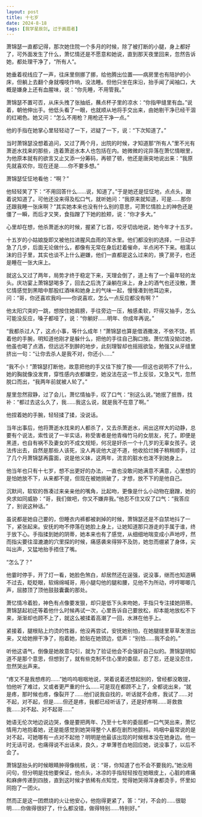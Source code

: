 ```yaml
---
layout: post
title: 十七岁
date: 2024-8-18
tags: [我学星辰剑, 过于画眉者]
---
```


萧锦瑟一直都记得，那次她住院一个多月的时候，除了被打断的小腿，身上都好了，可外面发生了什么，萧忆情还是不愿意和她说，直到那天夜里回来，忽然告诉她，都处理干净了，“所有人”。

她垂着视线应了一声，往床里侧挪了挪，给他腾出位置——病房里也有陪护的小床，但躺上去翻个身就嘎吱作响，没法睡。但他只坐在床沿，抬手闻了闻袖口，大概是嫌身上还有血腥味，说：“你先睡，不用管我。”

萧锦瑟不置可否，从床头拽了张抽纸，蘸点杯子里的凉水：“你指甲缝里有血。”说着，朝他伸出手。他低头看了一眼，也就顺从地将手交出来，由她剔干净已经干涸的红褐色。她又问：“怎么不用枪？用枪还干净一点。”

他的手指在她掌心里轻轻动了一下，迟疑了一下，说：“下次知道了。”

当时萧锦瑟没想着追问，又过了两个月，出院的时候，才知道那“所有人”里不光有萧逝水找来的那些，连着萧逝水本人也包括在内。她微微的诧异落在萧忆情眼里，为他原本就有的欲言又止又添一分筹码，再顿了顿，他还是唐突地说出来：“我原先就喜欢你，现在还是……你不要多想。”

萧锦瑟怔怔地看他：“啊？”

他轻轻笑了下：“不用回答什么……说，知道了。”于是她还是怔怔地，点点头，跟着说知道了。可他还没来得及松口气，就听她问：“我原来就知道，可是……那你还跟我睡一张床啊？”其实她本来也没有什么别的意思，可萧忆情脸上的神色还是僵了一瞬，而后才又笑，食指蹭了下她的脸颊，说：“你才多大。”

心里却在想，他杀萧逝水的时候，握紧了匕首，咬牙切齿地说，她今年才十五岁。

十五岁的小姑娘旋即又被他拉进腥风血雨的浑水里。他们都没别的选择，一旦动手急了几步，后面无论做什么，都像有无常在身后赶着催命，半点闲不下来。相濡以沫的日子里，其实也谈不上什么避嫌，他们一直都是这么过来的，换了房子，也还是睡在一张大床上。

就这么又过了两年，局势才终于稳定下来，天理会倒了，道上有了一个最年轻的龙头。庆功宴上萧锦瑟喝多了，回去之后洗了澡躺在床上，身上的酒气也还没散，萧忆情感觉到黑暗中那股红酒味和她身上的气味一起，慢慢凑到他耳边来，问：“哥，你还喜欢我吗——你说喜欢，怎么一点反应都没有啊？”

他太阳穴突的一跳，想按住她肩膀，手往旁边一压，触感柔软，吓得又抽手，怎么可能没反应，嗓子都哑了，说：“你躺好……明年、你成年再说。”

“我都杀过人了，这点小事，等什么成年！”萧锦瑟也算是借酒撒泼，不依不饶，抓着他的手腕，明知道他刚才是躲什么，把他的手往自己胸口按。萧忆情没拗过她，他虽也喝了点酒，但远远不到醉的地步，此刻理智却也摇摇欲坠，勉强又从牙缝里挤出一句：“让你去杀人是我不对，你还小……”

“我不小！”萧锦瑟打断他，故意把他的手又往下按了按——但这也说明不了什么，她的胸就像没发育，穿性感内衣都嫌空，她没法在这一节上反驳，又急又气，忽然脱口而出，“我两年前就被人轮了。”

屋里忽然寂静，过了会儿，萧忆情抽手，叹了口气：“别这么说。”她抿了抿唇，找补：“都过去这么久了，我……我这么说，就是我不在意了啊。”

他捏着她的手腕，轻轻揉了揉，没说话。

当年出事后，他将萧逝水找来的人都杀了，又去杀萧逝水，闹出这样大的动静，总要有个说法，索性说了一半实话，称受害者是他青梅竹马的女朋友，死了。即便是黑道，也自有祸不及妻女的不成文规矩，何况是奸杀一个十几岁的无辜女孩子。说法传出去，自然是那些人该死，没人再说他大逆不道，他收拾烂摊子稍稍顺手，过了几个月萧锦瑟再露面，说是他义妹，这两年，流言的脏水也泼不到她身上。

他当年也只有十七岁，想不出更好的办法，一直也没敢问她满意不满意，心里想的是怕她放不下，从来都不提，但现在被她挑破了，才想，放不下的是他自己。

沉默间，软软的唇凑过来亲亲他的嘴角，比起吻，更像是什么小动物在磨蹭，她的央求如同威胁：“哥，我们做吧，你又不嫌弃我。”他忍不住又叹了口气：“我答应了，别说这种话。”

虽说都是她自己要的，但睡衣内裤都被剥掉的时候，萧锦瑟还是不自禁地抖了一下，紧张起来。安抚的吻不停落在她脸上身上，让她知道那只游走的手属于谁，终于放下心。手指揉到她的阴蒂，她本来也有了感觉，从细细地喘变成小声地哼，然而指尖要往湿漉漉的穴里探的时候，痛感袭来得猝不及防，她忽而绷紧了身体，尖叫出声，又猛地抬手捂住了嘴。

“怎么了？”

他霎时停手，开了灯一看，她脸色煞白，却居然还在逞强，说没事，继而也知道瞒不过去，眨眨眼，软绵绵喊哥，用小腿勾他的腿和腰，见他不为所动，哼哼唧唧几声，屈膝顶了顶他鼓鼓囊囊的那处。

萧忆情冷着脸，神色有点像要发狠，却只是低下头来吻她，手指只专注揉她阴蒂。萧锦瑟起初还等着他什么时候再试一次，心里告诉自己要放松，却本能地放松不下来，渐渐却也顾不上了，就这么被揉着高潮了一回，水淋在他手上。

紧接着，腿根贴上灼烫的性器，他没再尝试，安抚她别怕，在她腿缝里草草发泄出来，又给她擦干净了，抱着她，脸贴在她颈边，低声：“别怕……我不会的。”

听他这语气，倒像是她故意勾引，就为了验证他会不会强奸自己似的。萧锦瑟明知道不是那个意思，但想到了，就有些克制不住心里的委屈，忍了忍，还是没忍住，忽然哭出声来。

“疼又不是我想疼的……”她呜呜咽咽地说，哭着说着还想起别的，曾经都没敢提，怕他听了难过，又或者更严重的什么……可是现在都顾不上了，全都说出来，“就是疼，那时候也疼，像裂开了……他们说我自找的，听话就不会疼，我试了……对不起，对不起，但是……但还是疼，我都已经听话了，还是好疼啊……哥救救我……对不起、对不起哥……”

她语无伦次地边说边哭，像是要把两年、乃至十七年的委屈都一口气哭出来，萧忆情用力地抱着她，还是能感觉到她哭得整个人都在剧烈地颤抖。呜咽中最常说的是对不起，可她哪有一点对不起他？明明是他最该出现的时候根本没在她身边。他一时无话可说，也痛得说不出话来，良久，才单薄苍白地回应她，说没事了，以后不会了。

萧锦瑟抬头的时候眼睛肿得像桃核，说：“哥，你知道了也不会不要我的。”她没用问句，但分明是找他要保证，他点头，冰凉的手指轻轻按在她眼皮上，心脏的疼痛和麻痹传递到四肢，直到这时候才依稀有点知觉，觉得她哭得浑身都烫手，怀里如同抱了一团火。

然而正是这一团燃烧的火让他安心，他抱得更紧了，答：“对，不会的……很聪明……你做得很好了，什么都没错，做得特别……特别好。”
